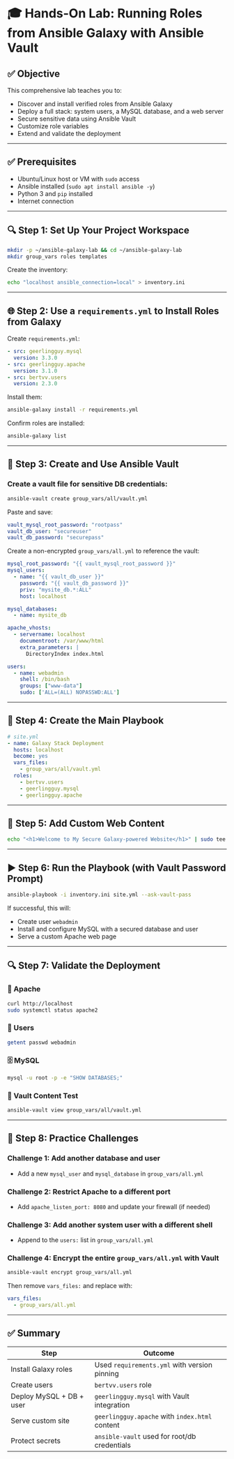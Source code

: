# 🎓 Hands-On Lab: Running Roles from Ansible Galaxy with Ansible Vault

## ✅ Objective

This comprehensive lab teaches you to:

* Discover and install verified roles from Ansible Galaxy
* Deploy a full stack: system users, a MySQL database, and a web server
* Secure sensitive data using Ansible Vault
* Customize role variables
* Extend and validate the deployment

---

## ✅ Prerequisites

* Ubuntu/Linux host or VM with `sudo` access
* Ansible installed (`sudo apt install ansible -y`)
* Python 3 and `pip` installed
* Internet connection

---

## 🔍 Step 1: Set Up Your Project Workspace

```bash
mkdir -p ~/ansible-galaxy-lab && cd ~/ansible-galaxy-lab
mkdir group_vars roles templates
```

Create the inventory:

```bash
echo "localhost ansible_connection=local" > inventory.ini
```

---

## 🌐 Step 2: Use a `requirements.yml` to Install Roles from Galaxy

Create `requirements.yml`:

```yaml
- src: geerlingguy.mysql
  version: 3.3.0
- src: geerlingguy.apache
  version: 3.1.0
- src: bertvv.users
  version: 2.3.0
```

Install them:

```bash
ansible-galaxy install -r requirements.yml
```

Confirm roles are installed:

```bash
ansible-galaxy list
```

---

## 🔐 Step 3: Create and Use Ansible Vault

### Create a vault file for sensitive DB credentials:

```bash
ansible-vault create group_vars/all/vault.yml
```

Paste and save:

```yaml
vault_mysql_root_password: "rootpass"
vault_db_user: "secureuser"
vault_db_password: "securepass"
```

Create a non-encrypted `group_vars/all.yml` to reference the vault:

```yaml
mysql_root_password: "{{ vault_mysql_root_password }}"
mysql_users:
  - name: "{{ vault_db_user }}"
    password: "{{ vault_db_password }}"
    priv: "mysite_db.*:ALL"
    host: localhost

mysql_databases:
  - name: mysite_db

apache_vhosts:
  - servername: localhost
    documentroot: /var/www/html
    extra_parameters: |
      DirectoryIndex index.html

users:
  - name: webadmin
    shell: /bin/bash
    groups: ["www-data"]
    sudo: ['ALL=(ALL) NOPASSWD:ALL']
```

---

## 📄 Step 4: Create the Main Playbook

```yaml
# site.yml
- name: Galaxy Stack Deployment
  hosts: localhost
  become: yes
  vars_files:
    - group_vars/all/vault.yml
  roles:
    - bertvv.users
    - geerlingguy.mysql
    - geerlingguy.apache
```

---

## 📁 Step 5: Add Custom Web Content

```bash
echo "<h1>Welcome to My Secure Galaxy-powered Website</h1>" | sudo tee /var/www/html/index.html
```

---

## ▶️ Step 6: Run the Playbook (with Vault Password Prompt)

```bash
ansible-playbook -i inventory.ini site.yml --ask-vault-pass
```

If successful, this will:

* Create user `webadmin`
* Install and configure MySQL with a secured database and user
* Serve a custom Apache web page

---

## 🔍 Step 7: Validate the Deployment

### 🔧 Apache

```bash
curl http://localhost
sudo systemctl status apache2
```

### 🔐 Users

```bash
getent passwd webadmin
```

### 🗄️ MySQL

```bash
mysql -u root -p -e "SHOW DATABASES;"
```

### 🔐 Vault Content Test

```bash
ansible-vault view group_vars/all/vault.yml
```

---

## 🧪 Step 8: Practice Challenges

### Challenge 1: Add another database and user

* Add a new `mysql_user` and `mysql_database` in `group_vars/all.yml`

### Challenge 2: Restrict Apache to a different port

* Add `apache_listen_port: 8080` and update your firewall (if needed)

### Challenge 3: Add another system user with a different shell

* Append to the `users:` list in `group_vars/all.yml`

### Challenge 4: Encrypt the entire `group_vars/all.yml` with Vault

```bash
ansible-vault encrypt group_vars/all.yml
```

Then remove `vars_files:` and replace with:

```yaml
vars_files:
  - group_vars/all.yml
```

---

## ✅ Summary

| Step                     | Outcome                                        |
| ------------------------ | ---------------------------------------------- |
| Install Galaxy roles     | Used `requirements.yml` with version pinning   |
| Create users             | `bertvv.users` role                            |
| Deploy MySQL + DB + user | `geerlingguy.mysql` with Vault integration     |
| Serve custom site        | `geerlingguy.apache` with `index.html` content |
| Protect secrets          | `ansible-vault` used for root/db credentials   |


